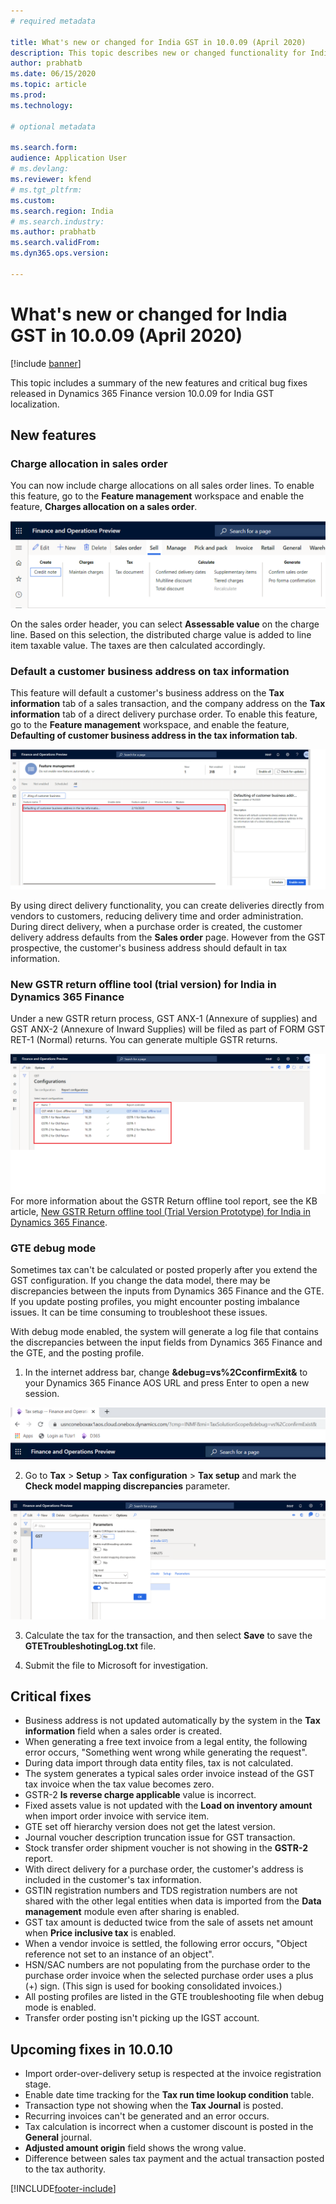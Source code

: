 ```yaml
---
# required metadata

title: What's new or changed for India GST in 10.0.09 (April 2020)
description: This topic describes new or changed functionality for India GST features released in Dynamics 365 Finance version 10.0.09.
author: prabhatb
ms.date: 06/15/2020
ms.topic: article
ms.prod: 
ms.technology: 

# optional metadata

ms.search.form: 
audience: Application User
# ms.devlang: 
ms.reviewer: kfend
# ms.tgt_pltfrm: 
ms.custom: 
ms.search.region: India
# ms.search.industry: 
ms.author: prabhatb
ms.search.validFrom: 
ms.dyn365.ops.version: 

---
```


# What's new or changed for India GST in 10.0.09 (April 2020) 

[!include [banner](../includes/banner.md)]

This topic includes a summary of the new features and critical bug fixes released in Dynamics 365 Finance version 10.0.09 for India GST localization.

## New features
### Charge allocation in sales order  
You can now include charge allocations on all sales order lines. To enable this feature, go to the **Feature management** workspace and enable the feature, **Charges allocation on a sales order**.

![Action Pane.](media/GST-charge-allocation-1-10-0-09.PNG )

On the sales order header, you can select **Assessable value** on the charge line. Based on this selection, the distributed charge value is added to line item taxable value. The taxes are then calculated accordingly.

### Default a customer business address on tax information 

This feature will default a customer's business address on the **Tax information** tab of a sales transaction, and the company address
on the **Tax information** tab of a direct delivery purchase order. To enable this feature, go to the **Feature management** workspace, and enable the feature, **Defaulting of customer business address in the tax information tab**.

![Feature management - Defaulting of customer business address in the tax information tab.](media/GST-customer-business-address-2-10-00-09.png )

By using direct delivery functionality, you can create deliveries directly from vendors to customers, reducing delivery time and order administration. During direct delivery, when a purchase order is created, the customer delivery address defaults from the **Sales order** page. However from the GST prospective, the customer's business address should default in tax information. 

### New GSTR return offline tool (trial version) for India in Dynamics 365 Finance 

Under a new GSTR return process, GST ANX-1 (Annexure of supplies) and GST ANX-2 (Annexure of Inward Supplies) will be filed as part of FORM GST RET-1 (Normal) returns. You can generate multiple GSTR returns.

![Report configurations.](media/GST-new-GSTR-offline-tool-3-10-0-09.PNG )
For more information about the GSTR Return offline tool report, see the KB article, [New GSTR Return offline tool (Trial Version Prototype) for India in Dynamics 365 Finance](https://support.microsoft.com/help/4549665). 

### GTE debug mode
Sometimes tax can't be calculated or posted properly after you extend the GST configuration. If you change the data model,
there may be discrepancies between the inputs from Dynamics 365 Finance and the GTE. If you update posting profiles, 
you might encounter posting imbalance issues. It can be time consuming to troubleshoot these issues.

With debug mode enabled, the system will generate a log file that contains the discrepancies between the input fields from Dynamics 365 Finance and the GTE, and the posting profile. 

1. In the internet address bar, change **&debug=vs%2CconfirmExit&** to your Dynamics 365 Finance AOS URL and press Enter to open a new session.

![Dynamics 365 Finance AOS URL.](media/GST-debug-mode-4-1-10-0-09.PNG )

2. Go to **Tax** > **Setup** > **Tax configuration** > **Tax setup** and mark the **Check model mapping discrepancies** parameter.

![Tax parameters setup.](media/GST-debug-mode-4-2-10-0-09.PNG )

3. Calculate the tax for the transaction, and then select **Save** to save the **GTETroubleshotingLog.txt** file.

4. Submit the file to Microsoft for investigation.
 
## Critical fixes 

- Business address is not updated automatically by the system in the **Tax information** field when a sales order is created.
-	When generating a free text invoice from a legal entity, the following error occurs, "Something went wrong while 
  generating the request". 
-	During data import through data entity files, tax is not calculated. 
-	The system generates a typical sales order invoice instead of the GST tax invoice when the tax value becomes zero. 
-	GSTR-2 **Is reverse charge applicable** value is incorrect. 
-	Fixed assets value is not updated with the **Load on inventory amount** when import order invoice with service item. 
-	GTE set off hierarchy version does not get the latest version. 
-	Journal voucher description truncation issue for GST transaction. 
-	Stock transfer order shipment voucher is not showing in the **GSTR-2** report.
-	With direct delivery for a purchase order, the customer's address is included in the customer's tax information. 
-	GSTIN registration numbers and TDS registration numbers are not shared with the other legal entities when data is imported from the **Data management** module even after sharing is enabled. 
-	GST tax amount is deducted twice from the sale of assets net amount when **Price inclusive tax** is enabled.
-	When a vendor invoice is settled, the following error occurs, "Object reference not set to an instance of an object". 
-	HSN/SAC numbers are not populating from the purchase order to the purchase order invoice when the selected purchase order 
  uses a plus (+) sign. (This sign is used for booking consolidated invoices.) 
-	All posting profiles are listed in the GTE troubleshooting file when debug mode is enabled. 
-	Transfer order posting isn't picking up the IGST account.


## Upcoming fixes in 10.0.10 

- Import order-over-delivery setup is respected at the invoice registration stage. 
-	Enable date time tracking for the **Tax run time lookup condition** table.
-	Transaction type not showing when the **Tax Journal** is posted. 
-	Recurring invoices can't be generated and an error occurs. 
-	Tax calculation is incorrect when a customer discount is posted in the **General** journal. 
-	**Adjusted amount origin** field shows the wrong value. 
-	Difference between sales tax payment and the actual transaction posted to the tax authority.


[!INCLUDE[footer-include](../../includes/footer-banner.md)]